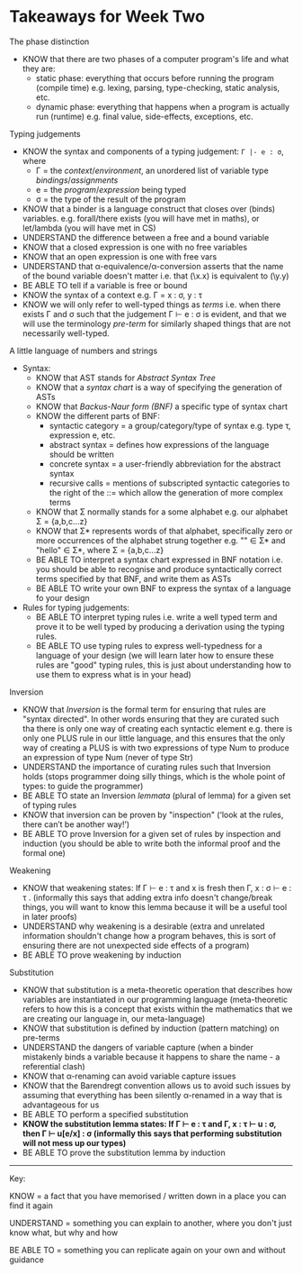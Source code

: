 # Takeaways for Week Two

The phase distinction
  * KNOW that there are two phases of a computer program's life and what they are:
    - static phase: everything that occurs before running the program (compile time) e.g. lexing, parsing, type-checking, static analysis, etc.
    - dynamic phase: everything that happens when a program is actually run (runtime) e.g. final value, side-effects, exceptions, etc.

Typing judgements
  * KNOW the syntax and components of a typing judgement: `Γ |- e : σ`, where
    - Γ = the _context_/_environment_, an unordered list of variable type _bindings_/_assignments_
    - e = the _program_/_expression_ being typed
    - σ = the type of the result of the program
  * KNOW that a binder is a language construct that closes over (binds) variables. e.g. forall/there exists (you will have met in maths), or let/lambda (you will have met in CS)
  * UNDERSTAND the difference between a free and a bound variable
  * KNOW that a closed expression is one with no free variables
  * KNOW that an open expression is one with free vars
  * UNDERSTAND that α-equivalence/α-conversion asserts that the name of the bound variable doesn't matter i.e. that (\x.x) is equivalent to (\y.y)
  * BE ABLE TO tell if a variable is free or bound
  * KNOW the syntax of a context e.g. Γ = x : σ, y : τ
  * KNOW we will only refer to well-typed things as _terms_ i.e. when there exists Γ and σ such that the judgement Γ ⊢ e : σ is evident, and that we will use the terminology _pre-term_ for similarly shaped things that are not necessarily well-typed.

A little language of numbers and strings
  * Syntax:
    - KNOW that AST stands for _Abstract Syntax Tree_
    - KNOW that a _syntax chart_ is a way of specifying the generation of ASTs
    - KNOW that _Backus-Naur form (BNF)_ a specific type of syntax chart
    - KNOW the different parts of BNF:
      * syntactic category = a group/category/type of syntax e.g. type τ, expression e, etc.
      * abstract syntax = defines how expressions of the language should be written
      * concrete syntax = a user-friendly abbreviation for the abstract syntax
      * recursive calls = mentions of subscripted syntactic categories to the right of the ::= which allow the generation of more complex terms
    - KNOW that Σ normally stands for a some alphabet e.g. our alphabet Σ = {a,b,c...z}
    - KNOW that Σ* represents words of that alphabet, specifically zero or more occurrences of the alphabet strung together e.g. "" ∈ Σ* and "hello" ∈ Σ*, where Σ = {a,b,c...z}
    - BE ABLE TO interpret a syntax chart expressed in BNF notation i.e. you should be able to recognise and produce syntactically correct terms specified by that BNF, and write them as ASTs
    - BE ABLE TO write your own BNF to express the syntax of a language fo your design
  * Rules for typing judgements:
    - BE ABLE TO interpret typing rules i.e. write a well typed term and prove it to be well typed by producing a derivation using the typing rules.
    - BE ABLE TO use typing rules to express well-typedness for a language of your design (we will learn later how to ensure these rules are "good" typing rules, this is just about understanding how to use them to express what is in your head)

Inversion
  - KNOW that _Inversion_ is the formal term for ensuring that rules are "syntax directed". In other words ensuring that they are curated such tha there is only one way of creating each syntactic element e.g. there is only one PLUS rule in our little language, and this ensures that the only way of creating a PLUS is with two expressions of type Num to produce an expression of type Num (never of type Str)
  - UNDERSTAND the importance of curating rules such that Inversion holds (stops programmer doing silly things, which is the whole point of types: to guide the programmer)
  - BE ABLE TO state an Inversion _lemmata_ (plural of lemma) for a given set of typing rules
  - KNOW that inversion can be proven by "inspection" (‘look at the rules, there can’t be another way!’)
  - BE ABLE TO prove Inversion for a given set of rules by inspection and induction (you should be able to write both the informal proof and the formal one)

Weakening
  - KNOW that weakening states: If Γ ⊢ e : τ and x is fresh then Γ, x : σ ⊢ e : τ . (informally this says that adding extra info doesn't change/break things, you will want to know this lemma because it will be a useful tool in later proofs)
  - UNDERSTAND why weakening is a desirable (extra and unrelated information shouldn't change how a program behaves, this is sort of ensuring there are not unexpected side effects of a program)
  - BE ABLE TO prove weakening by induction

Substitution
  - KNOW that substitution is a meta-theoretic operation that describes how variables are instantiated in our programming language (meta-theoretic refers to how this is a concept that exists within the mathematics that we are creating our language in, our meta-language)
  - KNOW that substitution is defined by induction (pattern matching) on pre-terms
  - UNDERSTAND the dangers of variable capture (when a binder mistakenly binds a variable because it happens to share the name - a referential clash)
  - KNOW that α-renaming can avoid variable capture issues
  - KNOW that the Barendregt convention allows us to avoid such issues by assuming that everything has been silently α-renamed in a way that is advantageous for us
  - BE ABLE TO perform a specified substitution
  - **KNOW the substitution lemma states: If Γ ⊢ e : τ and Γ, x : τ ⊢ u : σ, then Γ ⊢ u[e/x] : σ (informally this says that performing substitution will not mess up our types)**
  - BE ABLE TO prove the substitution lemma by induction

---
Key:

KNOW = a fact that you have memorised / written down in a place you can find it again

UNDERSTAND = something you can explain to another, where you don't just know what, but why and how

BE ABLE TO = something you can replicate again on your own and without guidance
